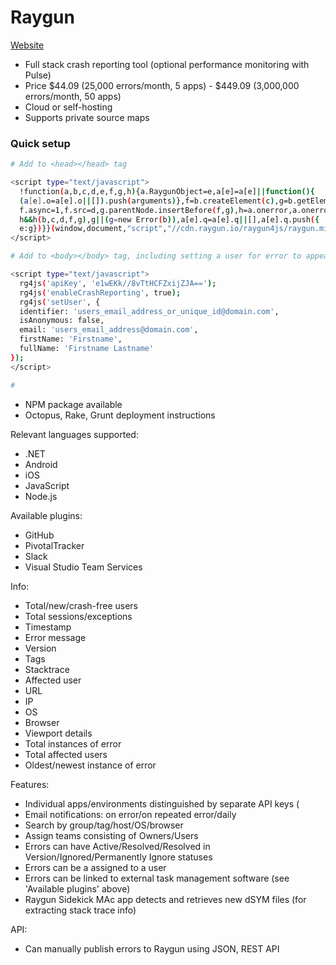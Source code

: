 # Raygun


[Website](https://raygun.io/)


* Full stack crash reporting tool (optional performance monitoring with Pulse)
* Price $44.09 (25,000 errors/month, 5 apps) - $449.09 (3,000,000 errors/month, 50 apps)
* Cloud or self-hosting
* Supports private source maps

### Quick setup

```bash
# Add to <head></head> tag

<script type="text/javascript">
  !function(a,b,c,d,e,f,g,h){a.RaygunObject=e,a[e]=a[e]||function(){
  (a[e].o=a[e].o||[]).push(arguments)},f=b.createElement(c),g=b.getElementsByTagName(c)[0],
  f.async=1,f.src=d,g.parentNode.insertBefore(f,g),h=a.onerror,a.onerror=function(b,c,d,f,g){
  h&&h(b,c,d,f,g),g||(g=new Error(b)),a[e].q=a[e].q||[],a[e].q.push({
  e:g})}}(window,document,"script","//cdn.raygun.io/raygun4js/raygun.min.js","rg4js");
</script>

# Add to <body></body> tag, including setting a user for error to appear under

<script type="text/javascript">
  rg4js('apiKey', 'e1wEKk//8vTtHCFZxijZJA==');
  rg4js('enableCrashReporting', true);
  rg4js('setUser', {
  identifier: 'users_email_address_or_unique_id@domain.com',
  isAnonymous: false,
  email: 'users_email_address@domain.com',
  firstName: 'Firstname',
  fullName: 'Firstname Lastname'
});
</script>

# 
```

* NPM package available
* Octopus, Rake, Grunt deployment instructions

Relevant languages supported:
* .NET
* Android
* iOS
* JavaScript
* Node.js

Available plugins:
* GitHub
* PivotalTracker
* Slack
* Visual Studio Team Services

Info:
* Total/new/crash-free users
* Total sessions/exceptions
* Timestamp
* Error message
* Version
* Tags
* Stacktrace
* Affected user
* URL
* IP
* OS
* Browser
* Viewport details
* Total instances of error
* Total affected users
* Oldest/newest instance of error

Features:
* Individual apps/environments distinguished by separate API keys (
* Email notifications: on error/on repeated error/daily
* Search by group/tag/host/OS/browser
* Assign teams consisting of Owners/Users
* Errors can have Active/Resolved/Resolved in Version/Ignored/Permanently Ignore statuses
* Errors can be a assigned to a user
* Errors can be linked to external task management software (see 'Available plugins' above)
* Raygun Sidekick MAc app detects and retrieves new dSYM files (for extracting stack trace info)

API:
* Can manually publish errors to Raygun using JSON,  REST API



